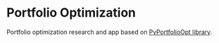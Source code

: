 # Portfolio Optimization  

Portfolio optimization research and app based on [PyPortfolioOpt library](https://github.com/robertmartin8/PyPortfolioOpt).
